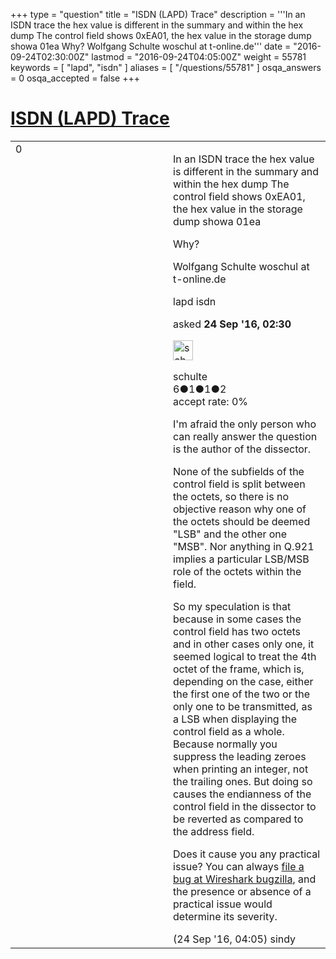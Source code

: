 +++
type = "question"
title = "ISDN (LAPD) Trace"
description = '''In an ISDN trace the hex value is different in the summary and within the hex dump The control field shows 0xEA01, the hex value in the storage dump showa 01ea Why? Wolfgang Schulte woschul at t-online.de'''
date = "2016-09-24T02:30:00Z"
lastmod = "2016-09-24T04:05:00Z"
weight = 55781
keywords = [ "lapd", "isdn" ]
aliases = [ "/questions/55781" ]
osqa_answers = 0
osqa_accepted = false
+++

<div class="headNormal">

# [ISDN (LAPD) Trace](/questions/55781/isdn-lapd-trace)

</div>

<div id="main-body">

<div id="askform">

<table id="question-table" style="width:100%;"><colgroup><col style="width: 50%" /><col style="width: 50%" /></colgroup><tbody><tr class="odd"><td style="width: 30px; vertical-align: top"><div class="vote-buttons"><span id="post-55781-upvote" class="ajax-command post-vote up" rel="nofollow" title="I like this post (click again to cancel)"> </span><div id="post-55781-score" class="post-score" title="current number of votes">0</div><span id="post-55781-downvote" class="ajax-command post-vote down" rel="nofollow" title="I dont like this post (click again to cancel)"> </span> <span id="favorite-mark" class="ajax-command favorite-mark" rel="nofollow" title="mark/unmark this question as favorite (click again to cancel)"> </span><div id="favorite-count" class="favorite-count"></div></div></td><td><div id="item-right"><div class="question-body"><p>In an ISDN trace the hex value is different in the summary and within the hex dump The control field shows 0xEA01, the hex value in the storage dump showa 01ea</p><p>Why?</p><p>Wolfgang Schulte woschul at t-online.de</p></div><div id="question-tags" class="tags-container tags"><span class="post-tag tag-link-lapd" rel="tag" title="see questions tagged &#39;lapd&#39;">lapd</span> <span class="post-tag tag-link-isdn" rel="tag" title="see questions tagged &#39;isdn&#39;">isdn</span></div><div id="question-controls" class="post-controls"></div><div class="post-update-info-container"><div class="post-update-info post-update-info-user"><p>asked <strong>24 Sep '16, 02:30</strong></p><img src="https://secure.gravatar.com/avatar/5ac2dd2eb7881d91b22d4e7ec4c0482d?s=32&amp;d=identicon&amp;r=g" class="gravatar" width="32" height="32" alt="schulte&#39;s gravatar image" /><p><span>schulte</span><br />
<span class="score" title="6 reputation points">6</span><span title="1 badges"><span class="badge1">●</span><span class="badgecount">1</span></span><span title="1 badges"><span class="silver">●</span><span class="badgecount">1</span></span><span title="2 badges"><span class="bronze">●</span><span class="badgecount">2</span></span><br />
<span class="accept_rate" title="Rate of the user&#39;s accepted answers">accept rate:</span> <span title="schulte has no accepted answers">0%</span></p></div></div><div id="comments-container-55781" class="comments-container"><span id="55790"></span><div id="comment-55790" class="comment"><div id="post-55790-score" class="comment-score"></div><div class="comment-text"><p>I'm afraid the only person who can really answer the question is the author of the dissector.</p><p>None of the subfields of the control field is split between the octets, so there is no objective reason why one of the octets should be deemed "LSB" and the other one "MSB". Nor anything in Q.921 implies a particular LSB/MSB role of the octets within the field.</p><p>So my speculation is that because in some cases the control field has two octets and in other cases only one, it seemed logical to treat the 4th octet of the frame, which is, depending on the case, either the first one of the two or the only one to be transmitted, as a LSB when displaying the control field as a whole. Because normally you suppress the leading zeroes when printing an integer, not the trailing ones. But doing so causes the endianness of the control field in the dissector to be reverted as compared to the address field.</p><p>Does it cause you any practical issue? You can always <a href="https://bugs.wireshark.org/bugzilla/enter_bug.cgi">file a bug at Wireshark bugzilla</a>, and the presence or absence of a practical issue would determine its severity.</p></div><div id="comment-55790-info" class="comment-info"><span class="comment-age">(24 Sep '16, 04:05)</span> <span class="comment-user userinfo">sindy</span></div></div></div><div id="comment-tools-55781" class="comment-tools"></div><div class="clear"></div><div id="comment-55781-form-container" class="comment-form-container"></div><div class="clear"></div></div></td></tr></tbody></table>

</div>

</div>

